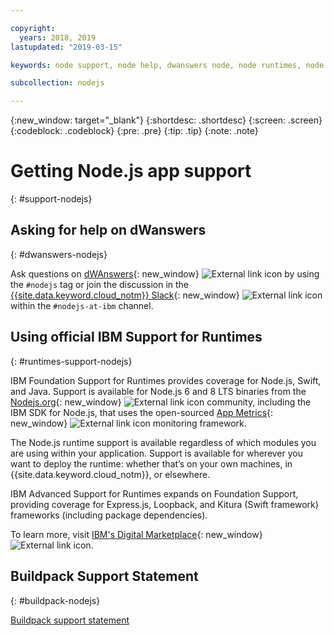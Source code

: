 ```yaml
---

copyright:
  years: 2018, 2019
lastupdated: "2019-03-15"

keywords: node support, node help, dwanswers node, node runtimes, node buildpack, ibm support node, foundation support node, runtime support

subcollection: nodejs

---
```


{:new_window: target="_blank"}
{:shortdesc: .shortdesc}
{:screen: .screen}
{:codeblock: .codeblock}
{:pre: .pre}
{:tip: .tip}
{:note: .note}

# Getting Node.js app support
{: #support-nodejs}

## Asking for help on dWanswers
{: #dwanswers-nodejs}

Ask questions on [dWAnswers](https://developer.ibm.com/answers/smartspace/nodejs/){: new_window} ![External link icon](../icons/launch-glyph.svg "External link icon") by using the `#nodejs` tag or join the discussion in the [{{site.data.keyword.cloud_notm}} Slack](https://slack-invite-ibm-cloud-tech.mybluemix.net/){: new_window} ![External link icon](../icons/launch-glyph.svg "External link icon") within the `#nodejs-at-ibm` channel.

## Using official IBM Support for Runtimes
{: #runtimes-support-nodejs}

IBM Foundation Support for Runtimes provides coverage for Node.js, Swift, and Java. Support is available for Node.js 6 and 8 LTS binaries from the [Nodejs.org](https://nodejs.org/){: new_window} ![External link icon](../icons/launch-glyph.svg "External link icon") community, including the IBM SDK for Node.js, that uses the open-sourced [App Metrics](https://developer.ibm.com/node/monitoring-post-mortem/application-metrics-node-js/){: new_window} ![External link icon](../icons/launch-glyph.svg "External link icon") monitoring framework.

The Node.js runtime support is available regardless of which modules you are using within your application. Support is available for wherever you want to deploy the runtime: whether that’s on your own machines, in {{site.data.keyword.cloud_notm}}, or elsewhere.

IBM Advanced Support for Runtimes expands on Foundation Support, providing coverage for Express.js, Loopback, and Kitura (Swift framework) frameworks (including package dependencies).

To learn more, visit [IBM's Digital Marketplace](https://www.ibm.com/us-en/marketplace/support-for-runtimes){: new_window} ![External link icon](../icons/launch-glyph.svg "External link icon").

## Buildpack Support Statement
{: #buildpack-nodejs}

[Buildpack support statement](/docs/runtimes/common?topic=runtime-common-buildpack_support_statement#buildpack_support_statement)

